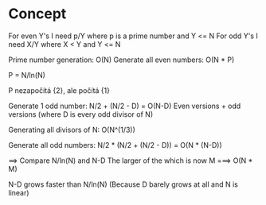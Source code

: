 # Concept
For even Y's I need p/Y where p is a prime number and Y <= N
For odd Y's I need X/Y where X < Y and Y <= N

Prime number generation: O(N)
Generate all even numbers: O(N \* P)

P = N/ln(N)

P nezapočítá {2}, ale počítá {1}

Generate 1 odd number: N/2 \+ (N/2 \- D) = O(N-D)
                Even versions + odd versions (where D is every odd divisor of N)

Generating all divisors of N: O(N^(1/3))

Generate all odd numbers: N/2 \* (N/2 \+ (N/2 \- D)) = O(N \* (N-D))

==> Compare N/ln(N) and N-D
The larger of the which is now M
===> O(N \* M)

N-D grows faster than N/ln(N)
(Because D barely grows at all and N is linear)
